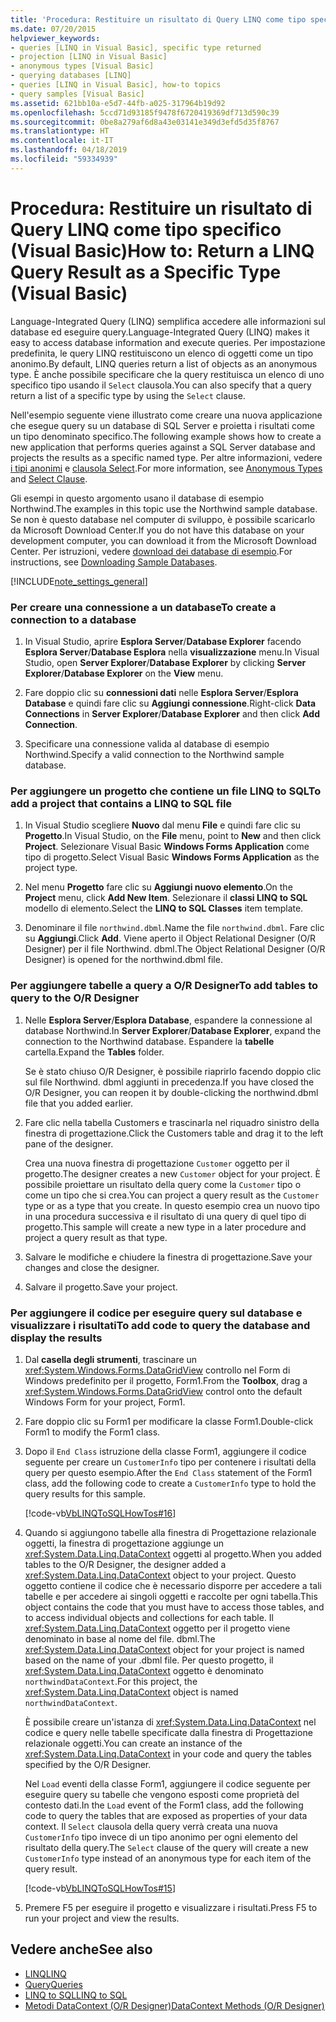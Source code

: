 ```yaml
---
title: 'Procedura: Restituire un risultato di Query LINQ come tipo specifico (Visual Basic)'
ms.date: 07/20/2015
helpviewer_keywords:
- queries [LINQ in Visual Basic], specific type returned
- projection [LINQ in Visual Basic]
- anonymous types [Visual Basic]
- querying databases [LINQ]
- queries [LINQ in Visual Basic], how-to topics
- query samples [Visual Basic]
ms.assetid: 621bb10a-e5d7-44fb-a025-317964b19d92
ms.openlocfilehash: 5ccd71d93185f9478f6720419369df713d590c39
ms.sourcegitcommit: 0be8a279af6d8a43e03141e349d3efd5d35f8767
ms.translationtype: HT
ms.contentlocale: it-IT
ms.lasthandoff: 04/18/2019
ms.locfileid: "59334939"
---
```

# <a name="how-to-return-a-linq-query-result-as-a-specific-type-visual-basic"></a><span data-ttu-id="4055a-102">Procedura: Restituire un risultato di Query LINQ come tipo specifico (Visual Basic)</span><span class="sxs-lookup"><span data-stu-id="4055a-102">How to: Return a LINQ Query Result as a Specific Type (Visual Basic)</span></span>
<span data-ttu-id="4055a-103">Language-Integrated Query (LINQ) semplifica accedere alle informazioni sul database ed eseguire query.</span><span class="sxs-lookup"><span data-stu-id="4055a-103">Language-Integrated Query (LINQ) makes it easy to access database information and execute queries.</span></span> <span data-ttu-id="4055a-104">Per impostazione predefinita, le query LINQ restituiscono un elenco di oggetti come un tipo anonimo.</span><span class="sxs-lookup"><span data-stu-id="4055a-104">By default, LINQ queries return a list of objects as an anonymous type.</span></span> <span data-ttu-id="4055a-105">È anche possibile specificare che la query restituisca un elenco di uno specifico tipo usando il `Select` clausola.</span><span class="sxs-lookup"><span data-stu-id="4055a-105">You can also specify that a query return a list of a specific type by using the `Select` clause.</span></span>  
  
 <span data-ttu-id="4055a-106">Nell'esempio seguente viene illustrato come creare una nuova applicazione che esegue query su un database di SQL Server e proietta i risultati come un tipo denominato specifico.</span><span class="sxs-lookup"><span data-stu-id="4055a-106">The following example shows how to create a new application that performs queries against a SQL Server database and projects the results as a specific named type.</span></span> <span data-ttu-id="4055a-107">Per altre informazioni, vedere [i tipi anonimi](../../../../visual-basic/programming-guide/language-features/objects-and-classes/anonymous-types.md) e [clausola Select](../../../../visual-basic/language-reference/queries/select-clause.md).</span><span class="sxs-lookup"><span data-stu-id="4055a-107">For more information, see [Anonymous Types](../../../../visual-basic/programming-guide/language-features/objects-and-classes/anonymous-types.md) and [Select Clause](../../../../visual-basic/language-reference/queries/select-clause.md).</span></span>  
  
 <span data-ttu-id="4055a-108">Gli esempi in questo argomento usano il database di esempio Northwind.</span><span class="sxs-lookup"><span data-stu-id="4055a-108">The examples in this topic use the Northwind sample database.</span></span> <span data-ttu-id="4055a-109">Se non è questo database nel computer di sviluppo, è possibile scaricarlo da Microsoft Download Center.</span><span class="sxs-lookup"><span data-stu-id="4055a-109">If you do not have this database on your development computer, you can download it from the Microsoft Download Center.</span></span> <span data-ttu-id="4055a-110">Per istruzioni, vedere [download dei database di esempio](../../../../framework/data/adonet/sql/linq/downloading-sample-databases.md).</span><span class="sxs-lookup"><span data-stu-id="4055a-110">For instructions, see [Downloading Sample Databases](../../../../framework/data/adonet/sql/linq/downloading-sample-databases.md).</span></span>  
  
[!INCLUDE[note_settings_general](~/includes/note-settings-general-md.md)]  
  
### <a name="to-create-a-connection-to-a-database"></a><span data-ttu-id="4055a-111">Per creare una connessione a un database</span><span class="sxs-lookup"><span data-stu-id="4055a-111">To create a connection to a database</span></span>  
  
1. <span data-ttu-id="4055a-112">In Visual Studio, aprire **Esplora Server**/**Database Explorer** facendo **Esplora Server**/**Database Esplora** nella **visualizzazione** menu.</span><span class="sxs-lookup"><span data-stu-id="4055a-112">In Visual Studio, open **Server Explorer**/**Database Explorer** by clicking **Server Explorer**/**Database Explorer** on the **View** menu.</span></span>  
  
2. <span data-ttu-id="4055a-113">Fare doppio clic su **connessioni dati** nelle **Esplora Server**/**Esplora Database** e quindi fare clic su **Aggiungi connessione**.</span><span class="sxs-lookup"><span data-stu-id="4055a-113">Right-click **Data Connections** in **Server Explorer**/**Database Explorer** and then click **Add Connection**.</span></span>  
  
3. <span data-ttu-id="4055a-114">Specificare una connessione valida al database di esempio Northwind.</span><span class="sxs-lookup"><span data-stu-id="4055a-114">Specify a valid connection to the Northwind sample database.</span></span>  
  
### <a name="to-add-a-project-that-contains-a-linq-to-sql-file"></a><span data-ttu-id="4055a-115">Per aggiungere un progetto che contiene un file LINQ to SQL</span><span class="sxs-lookup"><span data-stu-id="4055a-115">To add a project that contains a LINQ to SQL file</span></span>  
  
1. <span data-ttu-id="4055a-116">In Visual Studio scegliere **Nuovo** dal menu **File** e quindi fare clic su **Progetto**.</span><span class="sxs-lookup"><span data-stu-id="4055a-116">In Visual Studio, on the **File** menu, point to **New** and then click **Project**.</span></span> <span data-ttu-id="4055a-117">Selezionare Visual Basic **Windows Forms Application** come tipo di progetto.</span><span class="sxs-lookup"><span data-stu-id="4055a-117">Select Visual Basic **Windows Forms Application** as the project type.</span></span>  
  
2. <span data-ttu-id="4055a-118">Nel menu **Progetto** fare clic su **Aggiungi nuovo elemento**.</span><span class="sxs-lookup"><span data-stu-id="4055a-118">On the **Project** menu, click **Add New Item**.</span></span> <span data-ttu-id="4055a-119">Selezionare il **classi LINQ to SQL** modello di elemento.</span><span class="sxs-lookup"><span data-stu-id="4055a-119">Select the **LINQ to SQL Classes** item template.</span></span>  
  
3. <span data-ttu-id="4055a-120">Denominare il file `northwind.dbml`.</span><span class="sxs-lookup"><span data-stu-id="4055a-120">Name the file `northwind.dbml`.</span></span> <span data-ttu-id="4055a-121">Fare clic su **Aggiungi**.</span><span class="sxs-lookup"><span data-stu-id="4055a-121">Click **Add**.</span></span> <span data-ttu-id="4055a-122">Viene aperto il Object Relational Designer (O/R Designer) per il file Northwind. dbml.</span><span class="sxs-lookup"><span data-stu-id="4055a-122">The Object Relational Designer (O/R Designer) is opened for the northwind.dbml file.</span></span>  
  
### <a name="to-add-tables-to-query-to-the-or-designer"></a><span data-ttu-id="4055a-123">Per aggiungere tabelle a query a O/R Designer</span><span class="sxs-lookup"><span data-stu-id="4055a-123">To add tables to query to the O/R Designer</span></span>  
  
1. <span data-ttu-id="4055a-124">Nelle **Esplora Server**/**Esplora Database**, espandere la connessione al database Northwind.</span><span class="sxs-lookup"><span data-stu-id="4055a-124">In **Server Explorer**/**Database Explorer**, expand the connection to the Northwind database.</span></span> <span data-ttu-id="4055a-125">Espandere la **tabelle** cartella.</span><span class="sxs-lookup"><span data-stu-id="4055a-125">Expand the **Tables** folder.</span></span>  
  
     <span data-ttu-id="4055a-126">Se è stato chiuso O/R Designer, è possibile riaprirlo facendo doppio clic sul file Northwind. dbml aggiunti in precedenza.</span><span class="sxs-lookup"><span data-stu-id="4055a-126">If you have closed the O/R Designer, you can reopen it by double-clicking the northwind.dbml file that you added earlier.</span></span>  
  
2. <span data-ttu-id="4055a-127">Fare clic nella tabella Customers e trascinarla nel riquadro sinistro della finestra di progettazione.</span><span class="sxs-lookup"><span data-stu-id="4055a-127">Click the Customers table and drag it to the left pane of the designer.</span></span>  
  
     <span data-ttu-id="4055a-128">Crea una nuova finestra di progettazione `Customer` oggetto per il progetto.</span><span class="sxs-lookup"><span data-stu-id="4055a-128">The designer creates a new `Customer` object for your project.</span></span> <span data-ttu-id="4055a-129">È possibile proiettare un risultato della query come la `Customer` tipo o come un tipo che si crea.</span><span class="sxs-lookup"><span data-stu-id="4055a-129">You can project a query result as the `Customer` type or as a type that you create.</span></span> <span data-ttu-id="4055a-130">In questo esempio crea un nuovo tipo in una procedura successiva e il risultato di una query di quel tipo di progetto.</span><span class="sxs-lookup"><span data-stu-id="4055a-130">This sample will create a new type in a later procedure and project a query result as that type.</span></span>  
  
3. <span data-ttu-id="4055a-131">Salvare le modifiche e chiudere la finestra di progettazione.</span><span class="sxs-lookup"><span data-stu-id="4055a-131">Save your changes and close the designer.</span></span>  
  
4. <span data-ttu-id="4055a-132">Salvare il progetto.</span><span class="sxs-lookup"><span data-stu-id="4055a-132">Save your project.</span></span>  
  
### <a name="to-add-code-to-query-the-database-and-display-the-results"></a><span data-ttu-id="4055a-133">Per aggiungere il codice per eseguire query sul database e visualizzare i risultati</span><span class="sxs-lookup"><span data-stu-id="4055a-133">To add code to query the database and display the results</span></span>  
  
1. <span data-ttu-id="4055a-134">Dal **casella degli strumenti**, trascinare un <xref:System.Windows.Forms.DataGridView> controllo nel Form di Windows predefinito per il progetto, Form1.</span><span class="sxs-lookup"><span data-stu-id="4055a-134">From the **Toolbox**, drag a <xref:System.Windows.Forms.DataGridView> control onto the default Windows Form for your project, Form1.</span></span>  
  
2. <span data-ttu-id="4055a-135">Fare doppio clic su Form1 per modificare la classe Form1.</span><span class="sxs-lookup"><span data-stu-id="4055a-135">Double-click Form1 to modify the Form1 class.</span></span>  
  
3. <span data-ttu-id="4055a-136">Dopo il `End Class` istruzione della classe Form1, aggiungere il codice seguente per creare un `CustomerInfo` tipo per contenere i risultati della query per questo esempio.</span><span class="sxs-lookup"><span data-stu-id="4055a-136">After the `End Class` statement of the Form1 class, add the following code to create a `CustomerInfo` type to hold the query results for this sample.</span></span>  
  
     [!code-vb[VbLINQToSQLHowTos#16](~/samples/snippets/visualbasic/VS_Snippets_VBCSharp/VbLINQtoSQLHowTos/VB/Form8.vb#16)]  
  
4. <span data-ttu-id="4055a-137">Quando si aggiungono tabelle alla finestra di Progettazione relazionale oggetti, la finestra di progettazione aggiunge un <xref:System.Data.Linq.DataContext> oggetti al progetto.</span><span class="sxs-lookup"><span data-stu-id="4055a-137">When you added tables to the O/R Designer, the designer added a <xref:System.Data.Linq.DataContext> object to your project.</span></span> <span data-ttu-id="4055a-138">Questo oggetto contiene il codice che è necessario disporre per accedere a tali tabelle e per accedere ai singoli oggetti e raccolte per ogni tabella.</span><span class="sxs-lookup"><span data-stu-id="4055a-138">This object contains the code that you must have to access those tables, and to access individual objects and collections for each table.</span></span> <span data-ttu-id="4055a-139">Il <xref:System.Data.Linq.DataContext> oggetto per il progetto viene denominato in base al nome del file. dbml.</span><span class="sxs-lookup"><span data-stu-id="4055a-139">The <xref:System.Data.Linq.DataContext> object for your project is named based on the name of your .dbml file.</span></span> <span data-ttu-id="4055a-140">Per questo progetto, il <xref:System.Data.Linq.DataContext> oggetto è denominato `northwindDataContext`.</span><span class="sxs-lookup"><span data-stu-id="4055a-140">For this project, the <xref:System.Data.Linq.DataContext> object is named `northwindDataContext`.</span></span>  
  
     <span data-ttu-id="4055a-141">È possibile creare un'istanza di <xref:System.Data.Linq.DataContext> nel codice e query nelle tabelle specificate dalla finestra di Progettazione relazionale oggetti.</span><span class="sxs-lookup"><span data-stu-id="4055a-141">You can create an instance of the <xref:System.Data.Linq.DataContext> in your code and query the tables specified by the O/R Designer.</span></span>  
  
     <span data-ttu-id="4055a-142">Nel `Load` eventi della classe Form1, aggiungere il codice seguente per eseguire query su tabelle che vengono esposti come proprietà del contesto dati.</span><span class="sxs-lookup"><span data-stu-id="4055a-142">In the `Load` event of the Form1 class, add the following code to query the tables that are exposed as properties of your data context.</span></span> <span data-ttu-id="4055a-143">Il `Select` clausola della query verrà creata una nuova `CustomerInfo` tipo invece di un tipo anonimo per ogni elemento del risultato della query.</span><span class="sxs-lookup"><span data-stu-id="4055a-143">The `Select` clause of the query will create a new `CustomerInfo` type instead of an anonymous type for each item of the query result.</span></span>  
  
     [!code-vb[VbLINQToSQLHowTos#15](~/samples/snippets/visualbasic/VS_Snippets_VBCSharp/VbLINQtoSQLHowTos/VB/Form8.vb#15)]  
  
5. <span data-ttu-id="4055a-144">Premere F5 per eseguire il progetto e visualizzare i risultati.</span><span class="sxs-lookup"><span data-stu-id="4055a-144">Press F5 to run your project and view the results.</span></span>  
  
## <a name="see-also"></a><span data-ttu-id="4055a-145">Vedere anche</span><span class="sxs-lookup"><span data-stu-id="4055a-145">See also</span></span>

- [<span data-ttu-id="4055a-146">LINQ</span><span class="sxs-lookup"><span data-stu-id="4055a-146">LINQ</span></span>](../../../../visual-basic/programming-guide/language-features/linq/index.md)
- [<span data-ttu-id="4055a-147">Query</span><span class="sxs-lookup"><span data-stu-id="4055a-147">Queries</span></span>](../../../../visual-basic/language-reference/queries/index.md)
- [<span data-ttu-id="4055a-148">LINQ to SQL</span><span class="sxs-lookup"><span data-stu-id="4055a-148">LINQ to SQL</span></span>](../../../../framework/data/adonet/sql/linq/index.md)
- [<span data-ttu-id="4055a-149">Metodi DataContext (O/R Designer)</span><span class="sxs-lookup"><span data-stu-id="4055a-149">DataContext Methods (O/R Designer)</span></span>](/visualstudio/data-tools/datacontext-methods-o-r-designer)
